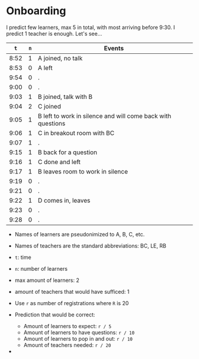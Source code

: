 # Onboarding

I predict few learners, max 5 in total, with most arriving before 9:30.
I predict 1 teacher is enough. Let's see...

`t` |`n`|Events
----|---|--------------
8:52|1  |A joined, no talk
8:53|0  |A left
9:54|0  |.
9:00|0  |.
9:03|1  |B joined, talk with B
9:04|2  |C joined
9:05|1  |B left to work in silence and will come back with questions
9:06|1  |C in breakout room with BC
9:07|1  |.
9:15|1  |B back for a question
9:16|1  |C done and left
9:17|1  |B leaves room to work in silence
9:19|0  |.
9:21|0  |.
9:22|1  |D comes in, leaves
9:23|0  |.
9:28|0  |.


- Names of learners are pseudonimized to A, B, C, etc.
- Names of teachers are the standard abbreviations: BC, LE, RB
- `t`: time
- `n`: number of learners
- max amount of learners: 2
- amount of teachers that would have sufficed: 1
- Use `r` as number of registrations where `R` is 20
- Prediction that would be correct:
    - Amount of learners to expect: `r / 5`
    - Amount of learners to have questions: `r / 10`
    - Amount of learners to pop in and out: `r / 10`
    - Amount of teachers needed: `r / 20`




-

